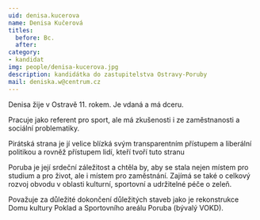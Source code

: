 ```yaml
---
uid: denisa.kucerova
name: Denisa Kučerová
titles:
  before: Bc. 
  after:
category:
- kandidat 
img: people/denisa-kucerova.jpg
description: kandidátka do zastupitelstva Ostravy-Poruby
mail: deniska.w@centrum.cz
---
```


Denisa žije v Ostravě 11. rokem. Je vdaná a má dceru.

Pracuje jako referent pro sport, ale má zkušenosti i ze zaměstnanosti a sociální problematiky.

Pirátská strana je jí velice blízká svým transparentním přístupem a liberální politikou a rovněž přístupem lidí, kteří tvoří tuto stranu

Poruba je její srdeční záležitost a chtěla by, aby se stala nejen místem pro studium a pro život, ale i místem pro zaměstnání. Zajímá se také o celkový rozvoj obvodu v oblasti kulturní, sportovní a udržitelné péče o zeleň.

Považuje za důležité dokončení důležitých staveb jako je rekonstrukce Domu kultury Poklad a Sportovního areálu Poruba (bývalý VOKD).
